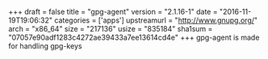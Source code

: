 +++
draft = false
title = "gpg-agent"
version = "2.1.16-1"
date = "2016-11-19T19:06:32"
categories = ['apps']
upstreamurl = "http://www.gnupg.org/"
arch = "x86_64"
size = "217136"
usize = "835184"
sha1sum = "07057e90adf1283c4272ae39433a7ee13614cd4e"
+++
gpg-agent is made for handling gpg-keys